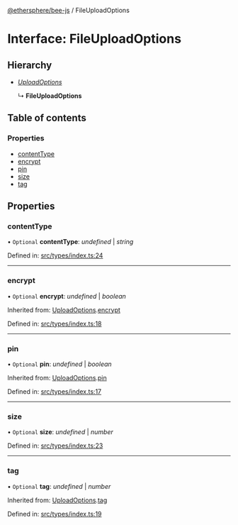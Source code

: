[@ethersphere/bee-js](../README.md) / FileUploadOptions

# Interface: FileUploadOptions

## Hierarchy

* [*UploadOptions*](uploadoptions.md)

  ↳ **FileUploadOptions**

## Table of contents

### Properties

- [contentType](fileuploadoptions.md#contenttype)
- [encrypt](fileuploadoptions.md#encrypt)
- [pin](fileuploadoptions.md#pin)
- [size](fileuploadoptions.md#size)
- [tag](fileuploadoptions.md#tag)

## Properties

### contentType

• `Optional` **contentType**: *undefined* \| *string*

Defined in: [src/types/index.ts:24](https://github.com/ethersphere/bee-js/blob/313830a/src/types/index.ts#L24)

___

### encrypt

• `Optional` **encrypt**: *undefined* \| *boolean*

Inherited from: [UploadOptions](uploadoptions.md).[encrypt](uploadoptions.md#encrypt)

Defined in: [src/types/index.ts:18](https://github.com/ethersphere/bee-js/blob/313830a/src/types/index.ts#L18)

___

### pin

• `Optional` **pin**: *undefined* \| *boolean*

Inherited from: [UploadOptions](uploadoptions.md).[pin](uploadoptions.md#pin)

Defined in: [src/types/index.ts:17](https://github.com/ethersphere/bee-js/blob/313830a/src/types/index.ts#L17)

___

### size

• `Optional` **size**: *undefined* \| *number*

Defined in: [src/types/index.ts:23](https://github.com/ethersphere/bee-js/blob/313830a/src/types/index.ts#L23)

___

### tag

• `Optional` **tag**: *undefined* \| *number*

Inherited from: [UploadOptions](uploadoptions.md).[tag](uploadoptions.md#tag)

Defined in: [src/types/index.ts:19](https://github.com/ethersphere/bee-js/blob/313830a/src/types/index.ts#L19)
